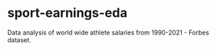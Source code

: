 # sport-earnings-eda

Data analysis of world wide athlete salaries from 1990-2021 - Forbes dataset.
